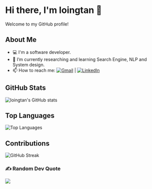 # Hi there, I'm loingtan 👋

Welcome to my GitHub profile!

## About Me
- 💻 I'm a software developer.
- 🌱 I’m currently researching and learning Search Engine, NLP and System design.
- 📫 How to reach me: [![Gmail](https://img.shields.io/badge/Email-loingtan180%40gmail.com-D14836?logo=gmail&logoColor=white)](mailto:loingtan180@gmail.com) | [![LinkedIn](https://img.shields.io/badge/LinkedIn-%230077B5.svg?logo=linkedin&logoColor=white)](https://linkedin.com/in/loingtan180) 

## GitHub Stats
![loingtan's GitHub stats](https://github-readme-stats.vercel.app/api?username=loingtan&show_icons=true&theme=radical)

## Top Languages
![Top Languages](https://github-readme-stats.vercel.app/api/top-langs/?username=loingtan&layout=compact&theme=radical)

## Contributions
![GitHub Streak](https://github-readme-streak-stats.herokuapp.com/?user=loingtan&theme=radical)

### ✍️ Random Dev Quote
![](https://quotes-github-readme.vercel.app/api?type=horizontal&theme=radical)

